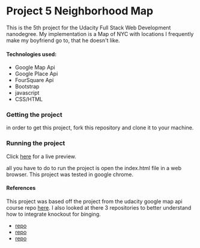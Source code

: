 # Project 5 Neighborhood Map
This is the 5th project for the Udacity Full Stack Web
Development nanodegree. My implementation is a Map of NYC
with locations I frequently make my boyfriend go to, that he doesn't like.

#### Technologies used:
* Google Map Api
* Google Place Api
* FourSquare Api
* Bootstrap
* javascript
* CSS/HTML

### Getting the project
in order to get this project, fork this repository and clone 
it to your machine.

### Running the project
Click [here](https://annagenke.github.io/udFSWDnd_Genke_map_app/) for a live preview.

all you have to do to run the project is open the index.html
file in a web browser. This project was tested in google chrome.

#### References
This project was based off the project from the udacity google map api
course repo [here](https://github.com/udacity/ud864). 
I also looked at there 3 repositories to better understand how to integrate knockout
for binging.
* [repo](https://github.com/dimak1/udacity-fsnd-project5)
* [repo](https://github.com/metalwihen/udacity-full-stack-nanodegree-projects/tree/master/Project5)
* [repo](https://github.com/doobieroo/Neighborhood-Map)

